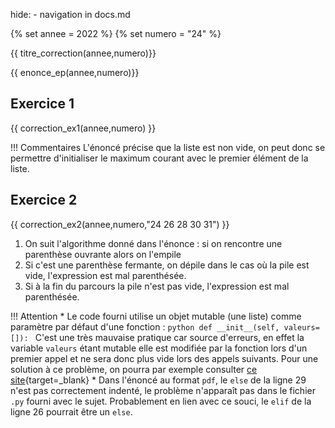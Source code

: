 hide: - navigation  in docs.md

{% set annee = 2022 %}
{% set numero = "24" %}


{{ titre_correction(annee,numero)}}

{{ enonce_ep(annee,numero)}}
 

## Exercice 1

{{ correction_ex1(annee,numero) }}

!!! Commentaires
    L'énoncé précise que la liste est non vide, on peut donc se permettre d'initialiser le maximum courant avec le premier élément de la liste.

## Exercice 2 
 

{{ correction_ex2(annee,numero,"24 26 28 30 31") }}

1. On suit l'algorithme donné dans l'énonce : si on rencontre une parenthèse ouvrante alors on l'empile
2. Si c'est une parenthèse fermante, on dépile dans le cas où la pile est vide, l'expression est mal parenthésée.
3. Si à la fin du parcours la pile n'est pas vide, l'expression est mal parenthésée.
 
!!! Attention
    * Le code fourni utilise un objet mutable (une liste) comme paramètre par défaut d'une fonction :
    ```python
    def __init__(self, valeurs=[]):
    ```
    C'est une très mauvaise pratique car source d'erreurs, en effet la variable `valeurs` étant mutable elle est modifiée par la fonction lors d'un premier appel et ne sera donc plus vide lors des appels suivants. Pour une solution à ce problème, on pourra par exemple consulter [ce site](https://python-guide-pt-br.readthedocs.io/fr/latest/writing/gotchas.html){target=_blank}
    * Dans l'énoncé au format `pdf`, le `else` de la ligne 29 n'est pas correctement indenté, le problème n'apparaît pas dans le fichier `.py` fourni avec le sujet. Probablement en lien avec ce souci, le `elif` de la ligne 26 pourrait être un `else`.
